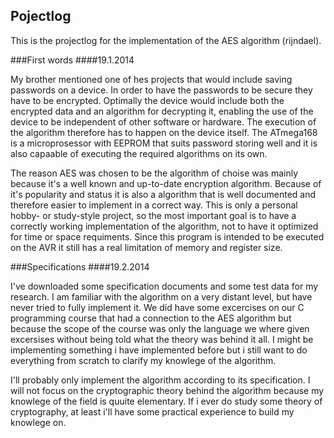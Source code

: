 Pojectlog
---------

This is the projectlog for the implementation of the AES algorithm (rijndael).

###First words
####19.1.2014

My brother mentioned one of hes projects that would include saving passwords on a device. In order to have the passwords to be secure they have to be encrypted. Optimally the device would include both the encrypted data and an algorithm for decrypting it, enabling the use of the device to be independent of other software or hardware. The execution of the algorithm therefore has to happen on the device itself. The ATmega168 is a microprosessor with EEPROM that suits password storing well and it is also capaable of executing the required algorithms on its own.

The reason AES was chosen to be the algorithm of choise was mainly because it's a well known and up-to-date encryption algorithm. Because of it's popularity and status it is also a algorithm that is well documented and therefore easier to implement in a correct way. This is only a personal hobby- or study-style project, so the most important goal is to have a correctly working implementation of the algorithm, not to have it optimized for time or space requiments. Since this program is intended to be executed on the AVR it still has a real limitation of memory and register size.

###Specifications
####19.2.2014

I've downloaded some specification documents and some test data for my research. I am familiar with the algorithm on a very distant level, but have never tried to fully implement it. We did have some excercises on our C programming course that had a connection to the AES algorithm but because the scope of the course was only the language we where given excersises without being told what the theory was behind it all. I might be implementing something i have implemented before but i still want to do everything from scratch to clarify my knowlege of the algorithm.

I'll probably only implement the algorithm according to its specification. I will not focus on the cryptographic theory behind the algorithm because my knowlege of the field is quuite elementary. If i ever do study some theory of cryptography, at least i'll have some practical experience to build my knowlege on.

